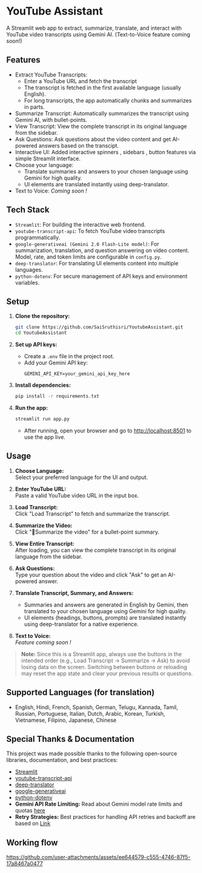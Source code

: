 # YouTube Assistant

A Streamlit web app to extract, summarize, translate, and interact with YouTube video transcripts using Gemini AI. (Text-to-Voice feature coming soon!)

## Features

- Extract YouTube Transcripts:
     - Enter a YouTube URL and fetch the transcript
     - The transcript is fetched in the first available language (usually English).
     - For long transcripts, the app automatically chunks and summarizes in parts.
- Summarize Transcript: Automatically summarizes the transcript using Gemini AI, with bullet-points.
- View Transcript: View the complete transcript in its original language from the sidebar.
- Ask Questions: Ask questions about the video content and get AI-powered answers based on the transcipt.
- Interactive UI: Added interactive spinners , sidebars , button features via simple Streamlit interface.
- Choose your language:         
     - Translate summaries and answers to your chosen language using Gemini for high quality.     
     - UI elements are translated instantly using deep-translator.
- Text to Voice: _Coming soon !_

## Tech Stack

- ``Streamlit``: For building the interactive web frontend.
- ``youtube-transcript-api``: To fetch YouTube video transcripts programmatically.
- ``google-generativeai (Gemini 2.0 Flash-Lite model)``: For summarization, translation, and question answering on video content. Model, rate, and token limits are configurable in `config.py`.
- ``deep-translator``: For translating UI elements content into multiple languages.
- ``python-dotenv``: For secure management of API keys and environment variables.

## Setup

1. **Clone the repository:**
   ```bash
   git clone https://github.com/SaiSruthisri/YoutubeAssistant.git
   cd YoutubeAssistant
   ```

2. **Set up API keys:**
   - Create a `.env` file in the project root.
   - Add your Gemini API key:
     ```
     GEMINI_API_KEY=your_gemini_api_key_here
     ```

3. **Install dependencies:**
   ```bash
   pip install -r requirements.txt
   ```

4. **Run the app:**
   ```bash
   streamlit run app.py
   ```
   - After running, open your browser and go to [http://localhost:8501](http://localhost:8501) to use the app live.

## Usage

1. **Choose Language:**  
   Select your preferred language for the UI and output.

2. **Enter YouTube URL:**  
   Paste a valid YouTube video URL in the input box.

3. **Load Transcript:**  
   Click "Load Transcript" to fetch and summarize the transcript.

4. **Summarize the Video:**  
   Click "📝Summarize the video" for a bullet-point summary.

5. **View Entire Transcript:**   
   After loading, you can view the complete transcript in its original language from the sidebar.

6. **Ask Questions:**  
   Type your question about the video and click "Ask" to get an AI-powered answer.

7. **Translate Transcript, Summary, and Answers:**  
   - Summaries and answers are generated in English by Gemini, then translated to your chosen language using Gemini for high quality.
   - UI elements (headings, buttons, prompts) are translated instantly using deep-translator for a native experience.

8. **Text to Voice:**  
   _Feature coming soon !_

> **Note:** Since this is a Streamlit app, always use the buttons in the intended order (e.g., Load Transcript → Summarize → Ask) to avoid losing data on the screen. Switching between buttons or reloading may reset the app state and clear your previous results or questions.

## Supported Languages (for translation)

- English, Hindi, French, Spanish, German, Telugu, Kannada, Tamil, Russian, Portuguese, Italian, Dutch, Arabic, Korean, Turkish, Vietnamese, Filipino, Japanese, Chinese


## Special Thanks & Documentation

This project was made possible thanks to the following open-source libraries, documentation, and best practices:

- [Streamlit](https://streamlit.io/)
- [youtube-transcript-api](https://pypi.org/project/youtube-transcript-api/)
- [deep-translator](https://pypi.org/project/deep-translator/)
- [google-generativeai](https://pypi.org/project/google-generativeai/)
- [python-dotenv](https://pypi.org/project/python-dotenv/)
- **Gemini API Rate Limiting:** Read about Gemini model rate limits and quotas [here](https://ai.google.dev/gemini-api/docs/rate-limits)
- **Retry Strategies:** Best practices for handling API retries and backoff are based on [Link](https://cloud.google.com/storage/docs/retry-strategy#python)

## Working flow


https://github.com/user-attachments/assets/ee644579-c555-4746-87f5-17a8467a0477


